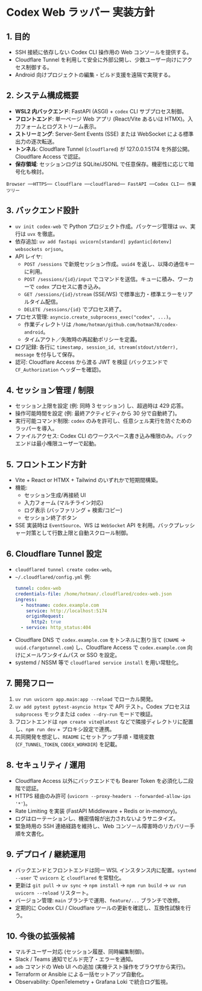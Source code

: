 # Codex Web ラッパー 実装方針

## 1. 目的
- SSH 接続に依存しない Codex CLI 操作用の Web コンソールを提供する。
- Cloudflare Tunnel を利用して安全に外部公開し、少数ユーザー向けにアクセス制御する。
- Android 向けプロジェクトの編集・ビルド支援を遠隔で実現する。

## 2. システム構成概要
- **WSL2 内バックエンド**: FastAPI (ASGI) + `codex` CLI サブプロセス制御。
- **フロントエンド**: 単一ページ Web アプリ (React/Vite あるいは HTMX)。入力フォームとログストリーム表示。
- **ストリーミング**: Server-Sent Events (SSE) または WebSocket による標準出力の逐次転送。
- **トンネル**: Cloudflare Tunnel (`cloudflared`) が 127.0.0.1:5174 を外部公開。Cloudflare Access で認証。
- **保存領域**: セッションログは SQLite/JSONL で任意保存。機密性に応じて暗号化も検討。

```
Browser ──HTTPS── Cloudflare ──cloudflared── FastAPI ──Codex CLI── 作業ツリー
```

## 3. バックエンド設計
- `uv init codex-web` で Python プロジェクト作成。パッケージ管理は `uv`、実行は `uvx` を徹底。
- 依存追加: `uv add fastapi uvicorn[standard] pydantic[dotenv] websockets orjson`。
- API レイヤ:
  - `POST /sessions` で新規セッション作成。`uuid4` を返し、以降の通信キーに利用。
  - `POST /sessions/{id}/input` でコマンドを送信。キューに積み、ワーカーで `codex` プロセスに書き込み。
  - `GET /sessions/{id}/stream` (SSE/WS) で標準出力・標準エラーをリアルタイム配信。
  - `DELETE /sessions/{id}` でプロセス終了。
- プロセス管理: `asyncio.create_subprocess_exec("codex", ...)`。
  - 作業ディレクトリは `/home/hotman/github.com/hotman78/codex-android`。
  - タイムアウト／失敗時の再起動ポリシーを定義。
- ログ記録: 各行に `timestamp, session_id, stream(stdout/stderr), message` を付与して保存。
- 認可: Cloudflare Access から渡る JWT を検証 (バックエンドで `CF_Authorization` ヘッダーを確認)。

## 4. セッション管理 / 制限
- セッション上限を設定 (例: 同時 3 セッション) し、超過時は 429 応答。
- 操作可能時間を設定 (例: 最終アクティビティから 30 分で自動終了)。
- 実行可能コマンド制限: `codex` のみを許可し、任意シェル実行を防ぐためのラッパーを導入。
- ファイルアクセス: Codex CLI のワークスペース書き込み権限のみ。バックエンドは最小権限ユーザーで起動。

## 5. フロントエンド方針
- Vite + React or HTMX + Tailwind のいずれかで短期間構築。
- 機能:
  - セッション生成/再接続 UI
  - 入力フォーム (マルチライン対応)
  - ログ表示 (バッファリング + 検索/コピー)
  - セッション終了ボタン
- SSE 実装時は `EventSource`、WS は `WebSocket` API を利用。バックプレッシャー対策として行数上限と自動スクロール制御。

## 6. Cloudflare Tunnel 設定
- `cloudflared tunnel create codex-web`。
- `~/.cloudflared/config.yml` 例:
  ```yaml
  tunnel: codex-web
  credentials-file: /home/hotman/.cloudflared/codex-web.json
  ingress:
    - hostname: codex.example.com
      service: http://localhost:5174
      originRequest:
        http2: true
    - service: http_status:404
  ```
- Cloudflare DNS で `codex.example.com` をトンネルに割り当て (`CNAME` → `uuid.cfargotunnel.com`) し、Cloudflare Access で `codex.example.com` 向けにメールワンタイムパス or SSO を設定。
- systemd / NSSM 等で `cloudflared service install` を用い常駐化。

## 7. 開発フロー
1. `uv run uvicorn app.main:app --reload` でローカル開発。
2. `uv add pytest pytest-asyncio httpx` で API テスト。Codex プロセスは `subprocess` モックまたは `codex --dry-run` モードで検証。
3. フロントエンドは `npm create vite@latest` などで隣接ディレクトリに配置し、`npm run dev` + プロキシ設定で連携。
4. 共同開発を想定し、`README` にセットアップ手順・環境変数 (`CF_TUNNEL_TOKEN`, `CODEX_WORKDIR`) を記載。

## 8. セキュリティ / 運用
- Cloudflare Access 以外にバックエンドでも Bearer Token を必須化し二段階で認証。
- HTTPS 経由のみ許可 (`uvicorn --proxy-headers --forwarded-allow-ips '*'`)。
- Rate Limiting を実装 (FastAPI Middleware + Redis or in-memory)。
- ログはローテーションし、機密情報が出力されないようサニタイズ。
- 緊急時用の SSH 連絡経路を維持し、Web コンソール障害時のリカバリー手順を文書化。

## 9. デプロイ / 継続運用
- バックエンドとフロントエンドは同一 WSL インスタンス内に配置。`systemd --user` で `uvicorn` と `cloudflared` を常駐化。
- 更新は `git pull` → `uv sync` → `npm install` → `npm run build` → `uv run uvicorn --reload` リスタート。
- バージョン管理: `main` ブランチで運用、`feature/...` ブランチで改修。
- 定期的に Codex CLI / Cloudflare ツールの更新を確認し、互換性試験を行う。

## 10. 今後の拡張候補
- マルチユーザー対応 (セッション履歴、同時編集制御)。
- Slack / Teams 通知でビルド完了・エラーを通知。
- `adb` コマンドの Web UI への追加 (実機テスト操作をブラウザから実行)。
- Terraform or Ansible による一括セットアップ自動化。
- Observability: OpenTelemetry + Grafana Loki で統合ログ監視。

